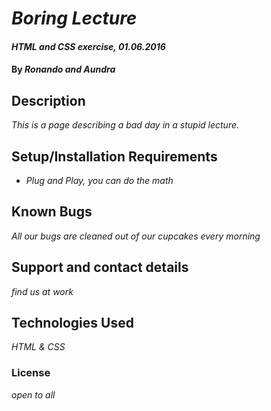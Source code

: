 # _Boring Lecture_

#### _HTML and CSS exercise, 01.06.2016_

#### By _Ronando and Aundra_

## Description

_This is a page describing a bad day in a stupid lecture._

## Setup/Installation Requirements

* _Plug and Play, you can do the math_


<!-- _{Leave nothing to chance! You want it to be easy for potential users, employers and collaborators to run your app. Do I need to run a server? How should I set up my databases? Is there other code this app depends on?}_ -->

## Known Bugs

_All our bugs are cleaned out of our cupcakes every morning_

## Support and contact details

_find us at work_

## Technologies Used

_HTML & CSS_

### License

*open to all*

<!-- Copyright (c) 2015 **_{List of contributors or company name}_** -->
